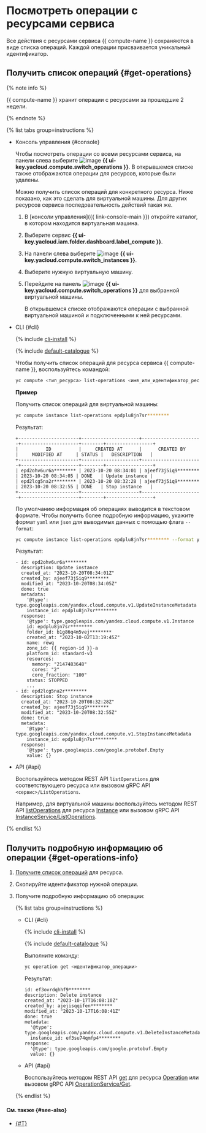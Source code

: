 # Посмотреть операции с ресурсами сервиса

Все действия с ресурсами сервиса {{ compute-name }} сохраняются в виде списка операций. Каждой операции присваивается уникальный идентификатор.

## Получить список операций {#get-operations}

{% note info %}

{{ compute-name }} хранит операции с ресурсами за прошедшие 2 недели.

{% endnote %}

{% list tabs group=instructions %}

- Консоль управления {#console}

  Чтобы посмотреть операции со всеми ресурсами сервиса, на панели слева выберите ![image](../../_assets/operations.svg) **{{ ui-key.yacloud.compute.switch_operations }}**. В открывшемся списке также отображаются операции для ресурсов, которые были удалены.
  
  Можно получить список операций для конкретного ресурса. Ниже показано, как это сделать для виртуальной машины. Для других ресурсов сервиса последовательность действий такая же.

  1. В [консоли управления]({{ link-console-main }}) откройте каталог, в котором находится виртуальная машина.
  1. Выберите сервис **{{ ui-key.yacloud.iam.folder.dashboard.label_compute }}**.
  1. На панели слева выберите ![image](../../_assets/compute/vm-pic.svg) **{{ ui-key.yacloud.compute.switch_instances }}**.
  1. Выберите нужную виртуальную машину.
  1. Перейдите на панель ![image](../../_assets/operations.svg) **{{ ui-key.yacloud.compute.switch_operations }}** для выбранной виртуальной машины.

     В открывшемся списке отображаются операции с выбранной виртуальной машиной и подключенными к ней ресурсами.

- CLI {#cli}

  {% include [cli-install](../../_includes/cli-install.md) %}

  {% include [default-catalogue](../../_includes/default-catalogue.md) %}

  Чтобы получить список операций для ресурса сервиса {{ compute-name }}, воспользуйтесь командой:

  ```bash
  yc compute <тип_ресурса> list-operations <имя_или_идентификатор_ресурса>
  ```

  **Пример**

  Получить список операций для виртуальной машины:

  ```bash
  yc compute instance list-operations epdplu8jn7sr********
  ```

  Результат:

  ```text
  +----------------------+---------------------+----------------------+---------------------+--------+-----------------+
  |          ID          |     CREATED AT      |      CREATED BY      |     MODIFIED AT     | STATUS |   DESCRIPTION   |
  +----------------------+---------------------+----------------------+---------------------+--------+-----------------+
  | epd2ohv6ur6a******** | 2023-10-20 08:34:01 | ajeef73j5iq9******** | 2023-10-20 08:34:05 | DONE   | Update instance |
  | epd2lcg5na2r******** | 2023-10-20 08:32:28 | ajeef73j5iq9******** | 2023-10-20 08:32:55 | DONE   | Stop instance   |
  +----------------------+---------------------+----------------------+---------------------+--------+-----------------+
  ```

  По умолчанию информация об операциях выводится в текстовом формате. Чтобы получить более подробную информацию, укажите формат `yaml` или `json` для выводимых данных с помощью флага `--format`:

  ```bash
  yc compute instance list-operations epdplu8jn7sr******** --format yaml
  ```

  Результат:

  ```text
  - id: epd2ohv6ur6a********
    description: Update instance
    created_at: "2023-10-20T08:34:01Z"
    created_by: ajeef73j5iq9********
    modified_at: "2023-10-20T08:34:05Z"
    done: true
    metadata:
      '@type': type.googleapis.com/yandex.cloud.compute.v1.UpdateInstanceMetadata
      instance_id: epdplu8jn7sr********
    response:
      '@type': type.googleapis.com/yandex.cloud.compute.v1.Instance
      id: epdplu8jn7sr********
      folder_id: b1g86q4m5vej********
      created_at: "2023-10-02T13:19:45Z"
      name: rewq
      zone_id: {{ region-id }}-a
      platform_id: standard-v3
      resources:
        memory: "2147483648"
        cores: "2"
        core_fraction: "100"
      status: STOPPED
      ...
  - id: epd2lcg5na2r********
    description: Stop instance
    created_at: "2023-10-20T08:32:28Z"
    created_by: ajeef73j5iq9********
    modified_at: "2023-10-20T08:32:55Z"
    done: true
    metadata:
      '@type': type.googleapis.com/yandex.cloud.compute.v1.StopInstanceMetadata
      instance_id: epdplu8jn7sr********
    response:
      '@type': type.googleapis.com/google.protobuf.Empty
      value: {}
  ```

- API {#api}

  Воспользуйтесь методом REST API `listOperations` для соответствующего ресурса или вызовом gRPC API `<сервис>/ListOperations`.
  
  Например, для виртуальной машины воспользуйтесь методом REST API [listOperations](../api-ref/Instance/listOperations.md) для ресурса [Instance](../api-ref/Instance/index.md) или вызовом gRPC API [InstanceService/ListOperations](../api-ref/grpc/instance_service.md#ListOperations).

{% endlist %}

## Получить подробную информацию об операции {#get-operations-info}

1. [Получите список операций](#get-operations) для ресурса.
1. Скопируйте идентификатор нужной операции.
1. Получите подробную информацию об операции:

   {% list tabs group=instructions %}

   - CLI {#cli}

     {% include [cli-install](../../_includes/cli-install.md) %}

     {% include [default-catalogue](../../_includes/default-catalogue.md) %}

     Выполните команду:

     ```bash
     yc operation get <идентификатор_операции>
     ```

     Результат:

     ```text
     id: ef3ovrdqhhf9********
     description: Delete instance
     created_at: "2023-10-17T16:08:10Z"
     created_by: ajejisqqifen********
     modified_at: "2023-10-17T16:08:41Z"
     done: true
     metadata:
       '@type': type.googleapis.com/yandex.cloud.compute.v1.DeleteInstanceMetadata
       instance_id: ef3su74qmfp4********
     response:
       '@type': type.googleapis.com/google.protobuf.Empty
       value: {}
     ```

   - API {#api}

     Воспользуйтесь методом REST API [get](../api-ref/Operation/get.md) для ресурса [Operation](../api-ref/Operation/index.md) или вызовом gRPC API [OperationService/Get](../api-ref/grpc/operation_service.md#Get).

   {% endlist %}

#### См. также {#see-also}

* [{#T}](../../api-design-guide/concepts/about-async.md)
